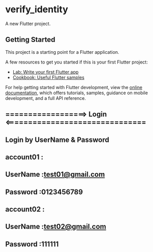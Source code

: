 # verify_identity

A new Flutter project.

## Getting Started

This project is a starting point for a Flutter application.

A few resources to get you started if this is your first Flutter project:

- [Lab: Write your first Flutter app](https://docs.flutter.dev/get-started/codelab)
- [Cookbook: Useful Flutter samples](https://docs.flutter.dev/cookbook)

For help getting started with Flutter development, view the
[online documentation](https://docs.flutter.dev/), which offers tutorials,
samples, guidance on mobile development, and a full API reference.


## ==================>   Login  <===============================
## Login by UserName & Password
## account01 : 
## UserName :test01@gmail.com
## Password :0123456789
## account02 :
## UserName :test02@gmail.com
## Password :111111

